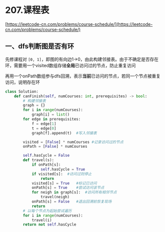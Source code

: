 # 207.课程表
[https://leetcode-cn.com/problems/course-schedule/](https://leetcode-cn.com/problems/course-schedule/)

## 一、dfs判断图是否有环

先修课程对 `[0, 1]`，即图的有向边1->0，由此构建邻接表。由于不确定是否存在环，需要用一个visited数组存储**全局**已访问过的节点，防止重复访问

再用一个onPath数组参与dfs回溯，表示**当前**已访问的节点，若同一个节点被重复访问，说明存在环

```python
class Solution:
    def canFinish(self, numCourses: int, prerequisites) -> bool:
        # 构建邻接表
        graph = {}
        for i in range(numCourses):
            graph[i] = list()
        for edge in prerequisites:
            f = edge[1]
            t = edge[0]
            graph[f].append(t)  #写入邻接表

        visited = [False] * numCourses #记录访问过的节点
        onPath = [False] * numCourses

        self.hasCycle = False
        def travel(s):
            if onPath[s]:
                self.hasCycle = True
            if visited[s]:  #访问过则停止
                return
            visited[s] = True   #标记已访问
            onPath[s] = True    #尝试访问该节点
            for neigh in graph[s]:  #访问所有相邻节点
                travel(neigh)
            onPath[s] = False   #退出回溯前恢复现场
            return
        # 以每个节点为起始尝试遍历
        for i in range(numCourses):
            travel(i)
        return not self.hasCycle
```